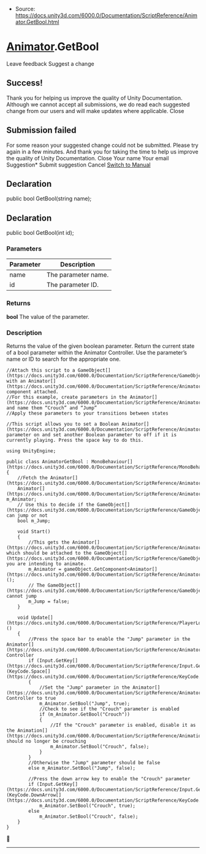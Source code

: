 * Source: https://docs.unity3d.com/6000.0/Documentation/ScriptReference/Animator.GetBool.html

#  [Animator](https://docs.unity3d.com/6000.0/Documentation/ScriptReference/Animator.html).GetBool
Leave feedback
Suggest a change
## Success!
Thank you for helping us improve the quality of Unity Documentation. Although we cannot accept all submissions, we do read each suggested change from our users and will make updates where applicable.
Close
## Submission failed
For some reason your suggested change could not be submitted. Please <a>try again</a> in a few minutes. And thank you for taking the time to help us improve the quality of Unity Documentation.
Close
Your name Your email Suggestion* Submit suggestion
Cancel
[Switch to Manual](https://docs.unity3d.com/6000.0/Documentation/Manual/class-Animator.html "Go to Animator Component in the Manual")
## Declaration
public bool GetBool(string name); 
## Declaration
public bool GetBool(int id); 
### Parameters
Parameter | Description  
---|---  
name | The parameter name.  
id | The parameter ID.  
### Returns
**bool** The value of the parameter. 
### Description
Returns the value of the given boolean parameter.
Return the current state of a bool parameter within the Animator Controller. Use the parameter’s name or ID to search for the appropriate one.
```
//Attach this script to a GameObject[](https://docs.unity3d.com/6000.0/Documentation/ScriptReference/GameObject.html) with an Animator[](https://docs.unity3d.com/6000.0/Documentation/ScriptReference/Animator.html) component attached.
//For this example, create parameters in the Animator[](https://docs.unity3d.com/6000.0/Documentation/ScriptReference/Animator.html) and name them “Crouch” and “Jump”
//Apply these parameters to your transitions between states  
  
//This script allows you to set a Boolean Animator[](https://docs.unity3d.com/6000.0/Documentation/ScriptReference/Animator.html) parameter on and set another Boolean parameter to off if it is currently playing. Press the space key to do this.  
  
using UnityEngine;  
  
public class AnimatorGetBool : MonoBehaviour[](https://docs.unity3d.com/6000.0/Documentation/ScriptReference/MonoBehaviour.html)
{
    //Fetch the Animator[](https://docs.unity3d.com/6000.0/Documentation/ScriptReference/Animator.html)
    Animator[](https://docs.unity3d.com/6000.0/Documentation/ScriptReference/Animator.html) m_Animator;
    // Use this to decide if the GameObject[](https://docs.unity3d.com/6000.0/Documentation/ScriptReference/GameObject.html) can jump or not
    bool m_Jump;  
  
    void Start()
    {
        //This gets the Animator[](https://docs.unity3d.com/6000.0/Documentation/ScriptReference/Animator.html), which should be attached to the GameObject[](https://docs.unity3d.com/6000.0/Documentation/ScriptReference/GameObject.html) you are intending to animate.
        m_Animator = gameObject.GetComponent<Animator[](https://docs.unity3d.com/6000.0/Documentation/ScriptReference/Animator.html)>();
        // The GameObject[](https://docs.unity3d.com/6000.0/Documentation/ScriptReference/GameObject.html) cannot jump
        m_Jump = false;
    }  
  
    void Update[](https://docs.unity3d.com/6000.0/Documentation/ScriptReference/PlayerLoop.Update.html)()
    {
        //Press the space bar to enable the "Jump" parameter in the Animator[](https://docs.unity3d.com/6000.0/Documentation/ScriptReference/Animator.html) Controller
        if (Input.GetKey[](https://docs.unity3d.com/6000.0/Documentation/ScriptReference/Input.GetKey.html)(KeyCode.Space[](https://docs.unity3d.com/6000.0/Documentation/ScriptReference/KeyCode.Space.html)))
        {
            //Set the "Jump" parameter in the Animator[](https://docs.unity3d.com/6000.0/Documentation/ScriptReference/Animator.html) Controller to true
            m_Animator.SetBool("Jump", true);
            //Check to see if the "Crouch" parameter is enabled
            if (m_Animator.GetBool("Crouch"))
            {
                //If the "Crouch" parameter is enabled, disable it as the Animation[](https://docs.unity3d.com/6000.0/Documentation/ScriptReference/Animation.html) should no longer be crouching
                m_Animator.SetBool("Crouch", false);
            }
        }
        //Otherwise the "Jump" parameter should be false
        else m_Animator.SetBool("Jump", false);  
  
        //Press the down arrow key to enable the "Crouch" parameter
        if (Input.GetKey[](https://docs.unity3d.com/6000.0/Documentation/ScriptReference/Input.GetKey.html)(KeyCode.DownArrow[](https://docs.unity3d.com/6000.0/Documentation/ScriptReference/KeyCode.DownArrow.html)))
            m_Animator.SetBool("Crouch", true);
        else
            m_Animator.SetBool("Crouch", false);
    }
}

```

* * *
